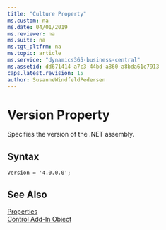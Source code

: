 ```yaml
---
title: "Culture Property"
ms.custom: na
ms.date: 04/01/2019
ms.reviewer: na
ms.suite: na
ms.tgt_pltfrm: na
ms.topic: article
ms.service: "dynamics365-business-central"
ms.assetid: dd671414-a7c3-44bd-a860-a8bda61c7913
caps.latest.revision: 15
author: SusanneWindfeldPedersen
---
```


 

# Version Property

Specifies the version of the .NET assembly.

## Syntax
```
Version = '4.0.0.0';
```

## See Also  
 [Properties](devenv-properties.md)       
[Control Add-In Object](../devenv-control-addin-object.md)   
 
